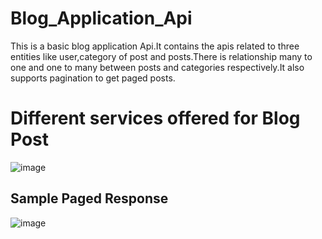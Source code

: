# Blog_Application_Api

This is a basic blog application Api.It contains the apis related to three entities like user,category of post and posts.There is relationship many to one and one to many between posts and categories respectively.It also supports pagination to get paged posts.

# Different services offered for Blog Post
![image](https://user-images.githubusercontent.com/56750869/176726619-3b03f952-3bcc-4f5b-91b9-2669ef11c1b2.png)



<H2>Sample Paged Response </H2>

![image](https://user-images.githubusercontent.com/56750869/176726528-1f0cfd04-d058-4872-b1f8-be874b18e0fd.png)
